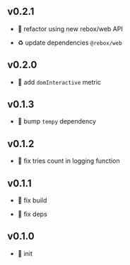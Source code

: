 ## v0.2.1

* 🐞 refactor using new rebox/web API

* ♻️ update dependencies `@rebox/web`

## v0.2.0

* 🌱 add `domInteractive` metric

## v0.1.3

* 🐞 bump `tempy` dependency

## v0.1.2

* 🐞 fix tries count in logging function

## v0.1.1

* 🐞 fix build

* 🐞 fix deps

## v0.1.0

* 🐣 init
